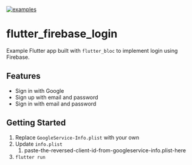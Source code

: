 [![examples](https://github.com/felangel/bloc/workflows/examples/badge.svg)](https://github.com/felangel/bloc/actions)

# flutter_firebase_login

Example Flutter app built with `flutter_bloc` to implement login using Firebase.

## Features

- Sign in with Google
- Sign up with email and password
- Sign in with email and password

## Getting Started

1. Replace `GoogleService-Info.plist` with your own
2. Update `info.plist`
   1. paste-the-reversed-client-id-from-googleservice-info.plist-here
3. `flutter run`
